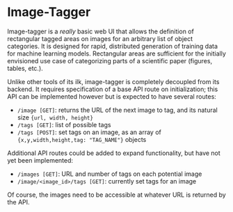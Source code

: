 # Image-Tagger

Image-tagger is a *really* basic web UI that allows the definition of rectangular
tagged areas on images for an arbitrary list of object categories. It is designed
for rapid, distributed generation of training data for machine learning models.
Rectangular areas are sufficient for the initially envisioned use case of
categorizing parts of a scientific paper (figures, tables, etc.).

Unlike other tools of its ilk, image-tagger is completely decoupled from its backend.
It requires specification of a base API route on initialization; this API can be
implemented however but is expected to have several routes:

- `/image [GET]`: returns the URL of the next image to tag, and
  its natural size `{url, width, height}`
- `/tags [GET]`: list of possible tags
- `/tags [POST]`: set tags on an image, as
  an array of `{x,y,width,height,tag: "TAG_NAME"}` objects

Additional API routes could be added to expand functionality,
but have not yet been implemented:

- `/images [GET]`: URL and number of tags on each potential image
- `/image/<image_id>/tags [GET]`: currently set tags for an image

Of course, the images need to be accessible at whatever URL is returned by
the API.

